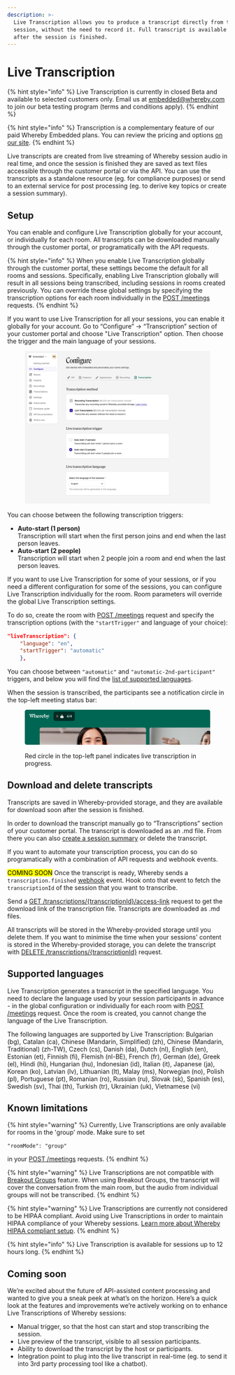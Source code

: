```yaml
---
description: >-
  Live Transcription allows you to produce a transcript directly from the live
  session, without the need to record it. Full transcript is available right
  after the session is finished.
---
```


# Live Transcription

{% hint style="info" %}
Live Transcription is currently in closed Beta and available to selected customers only. Email us at embedded@whereby.com to join our beta testing program (terms and conditions apply).
{% endhint %}

{% hint style="info" %}
Transcription is a complementary feature of our paid Whereby Embedded plans. You can review the pricing and options [on our site](https://whereby.com/information/embedded/pricing/).&#x20;
{% endhint %}

Live transcripts are created from live streaming of Whereby session audio in real time, and once the session is finished they are saved as text files accessible through the customer portal or via the API. You can use the transcripts as a standalone resource (eg. for compliance purposes) or send to an external service for post processing (eg. to derive key topics or create a session summary).&#x20;

## Setup

You can enable and configure Live Transcription globally for your account, or individually for each room. All transcripts can be downloaded manually through the customer portal, or programatically with the API requests.

{% hint style="info" %}
When you enable Live Transcription globally through the customer portal, these settings become the default for all rooms and sessions. Specifically, enabling Live Transcription globally will result in all sessions being transcribed, including sessions in rooms created previously. You can override these global settings by specifying the transcription options for each room individually in the [POST /meetings](https://www.notion.so/o/UqLY7vLb01EgY68ZG0GF/s/c7hN8ZKHNZris5300KEl/\~/changes/551/reference/whereby-rest-api-reference#meetings-1) requests.
{% endhint %}

If you want to use Live Transcription for all your sessions, you can enable it globally for your account. Go to “Configure” → “Transcription” section of your customer portal and choose "Live Transcription" option. Then choose the trigger and the main language of your sessions.

<figure><img src="../../.gitbook/assets/image (4).png" alt=""><figcaption></figcaption></figure>

You can choose between the following transcription triggers:

* **Auto-start (1 person)** \
  Transcription will start when the first person joins and end when the last person leaves.&#x20;
* **Auto-start (2 people)**\
  Transcription will start when 2 people join a room and end when the last person leaves.

If you want to use Live Transcription for some of your sessions, or if you need a different configuration for some of the sessions, you can configure Live Transcription individually for the room. Room parameters will override the global Live Transcription settings.&#x20;

To do so, create the room with [POST /meetings](../../reference/whereby-rest-api-reference.md#meetings-1) request and specify the transcription options (with the `"startTrigger"` and language of your choice):&#x20;

```json
"liveTranscription": { 
    "language": "en", 
    "startTrigger": "automatic" 
    },
```

You can choose between `"automatic"` and `"automatic-2nd-participant"` triggers, and below you will find the [list of supported languages](live-transcription.md#supported-languages).

When the session is transcribed, the participants see a notification circle in the top-left meeting status bar:

<figure><img src="../../.gitbook/assets/image (5).png" alt=""><figcaption><p>Red circle in the top-left panel indicates live transcription in progress.</p></figcaption></figure>

## Download and delete transcripts

Transcripts are saved in Whereby-provided storage, and they are available for download soon after the session is finished.&#x20;

In order to download the transcript manually go to “Transcriptions” section of your customer portal. The transcript is downloaded as an .md file. From there you can also [create a session summary](../transcribing-sessions-1.md#manual-session-summaries) or delete the transcript.

If you want to automate your transcription process, you can do so programatically with a combination  of API requests and webhook events.

&#x20;<mark style="background-color:yellow;">COMING SOON</mark>  Once the transcript is ready, Whereby sends a `transcription.finished` [webhook](../insights-suite-and-api/webhooks.md#transcription-data-properties) event. Hook onto that event to fetch the `transcriptionId` of the session that you want to transcribe.&#x20;

Send a [GET /transcriptions/{transcriptionId}/access-link](../../reference/whereby-rest-api-reference.md#transcriptions-transcriptionid-access-link) request to get the download link of the transcription file. Transcripts are downloaded as .md files.&#x20;

All transcripts will be stored in the Whereby-provided storage until you delete them. If you want to  minimise the time when your sessions' content is stored in the Whereby-provided storage, you can delete the transcript with [DELETE /transcriptions/{transcriptionId}](../../reference/whereby-rest-api-reference.md#transcriptions-transcriptionid-1) request.

## Supported languages

Live Transcription generates a transcript in the specified language. You need to declare the language used by your session participants in advance - in the global configuration or individually for each room with [POST /meetings](../../reference/whereby-rest-api-reference.md#meetings-1) request. Once the room is created, you cannot change the language of the Live Transcription.&#x20;

The following languages are supported by Live Transcription: Bulgarian (bg), Catalan (ca), Chinese (Mandarin, Simplified) (zh), Chinese (Mandarin, Traditional) (zh-TW), Czech (cs), Danish (da), Dutch (nl), English (en), Estonian (et), Finnish (fi), Flemish (nl-BE), French (fr), German (de), Greek (el), Hindi (hi), Hungarian (hu), Indonesian (id), Italian (it), Japanese (ja), Korean (ko), Latvian (lv), Lithuanian (lt), Malay (ms), Norwegian (no), Polish (pl), Portuguese (pt), Romanian (ro), Russian (ru), Slovak (sk), Spanish (es), Swedish (sv), Thai (th), Turkish (tr), Ukrainian (uk), Vietnamese (vi)

## Known limitations

{% hint style="warning" %}
Currently, Live Transcriptions are only available for rooms in the 'group' mode. Make sure to set&#x20;

```postman_json
"roomMode": "group"
```

in your  [POST /meetings](../../reference/whereby-rest-api-reference.md#meetings-1) requests.
{% endhint %}

{% hint style="warning" %}
Live Transcriptions are not compatible with [Breakout Groups](../../whereby-101/customizing-rooms/breakout-groups-with-embedded.md) feature. When using Breakout Groups, the transcript will cover the conversation from the main room, but the audio from individual groups will not be transcribed.&#x20;
{% endhint %}

{% hint style="warning" %}
Live Transcriptions are currently not considered to be HIPAA compliant. Avoid using Live Transcriptions in order to maintain HIPAA compliance of your Whereby sessions. [Learn more about Whereby HIPAA compliant setup](../../whereby-101/faq-and-troubleshooting/hipaa-compliant-setup.md).
{% endhint %}

{% hint style="info" %}
Live Transcription is available for sessions up to 12 hours long.
{% endhint %}

## Coming soon

We’re excited about the future of API-assisted content processing and wanted to give you a sneak peek at what’s on the horizon. Here’s a quick look at the features and improvements we’re actively working on to enhance Live Transcriptions of Whereby sessions:

* Manual trigger, so that the host can start and stop transcribing the session.
* Live preview of the transcript, visible to all session participants.
* Ability to download the transcript by the host or participants.
* Integration point to plug into the live transcript in real-time (eg. to send it into 3rd party processing tool like a chatbot).
